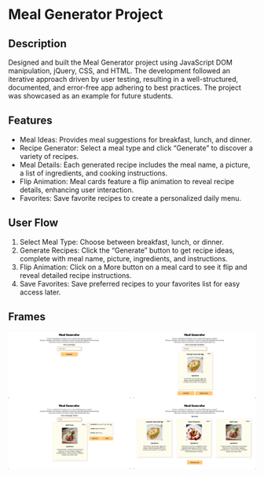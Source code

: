 # Meal Generator Project

## Description
Designed and built the Meal Generator project using JavaScript DOM manipulation, jQuery, CSS, and HTML. The development followed an iterative approach driven by user testing, resulting in a well-structured, documented, and error-free app adhering to best practices. The project was showcased as an example for future students.

## Features
-	Meal Ideas: Provides meal suggestions for breakfast, lunch, and dinner.
-	Recipe Generator: Select a meal type and click “Generate” to discover a variety of recipes.
-	Meal Details: Each generated recipe includes the meal name, a picture, a list of ingredients, and cooking instructions.
-	Flip Animation: Meal cards feature a flip animation to reveal recipe details, enhancing user interaction.
-	Favorites: Save favorite recipes to create a personalized daily menu.

## User Flow
1. Select Meal Type: Choose between breakfast, lunch, or dinner.
2. Generate Recipes: Click the “Generate” button to get recipe ideas, complete with meal name, picture, ingredients, and instructions.
3. Flip Animation: Click on a More button on a meal card to see it flip and reveal detailed recipe instructions.
4. Save Favorites: Save preferred recipes to your favorites list for easy access later.

## Frames
<img src="frames.png" width="600px">
